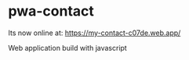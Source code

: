 # pwa-contact

Its now online at: https://my-contact-c07de.web.app/

Web application build with javascript
